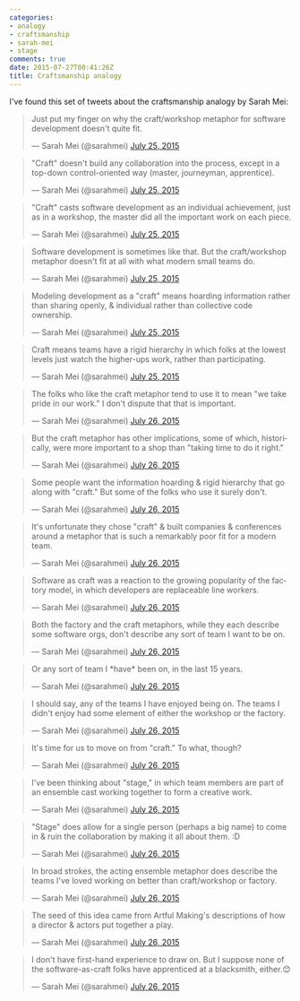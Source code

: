 ```yaml
---
categories:
- analogy
- craftsmanship
- sarah-mei
- stage
comments: true
date: 2015-07-27T00:41:26Z
title: Craftsmanship analogy
---
```


I've found this set of tweets about the craftsmanship analogy by Sarah Mei:

<blockquote class="twitter-tweet" lang="en"><p lang="en" dir="ltr">Just put my finger on why the craft/workshop metaphor for software development doesn&#39;t quite fit.</p>&mdash; Sarah Mei (@sarahmei) <a href="https://twitter.com/sarahmei/status/625089415812022272">July 25, 2015</a></blockquote>

<blockquote class="twitter-tweet" data-conversation="none" lang="en"><p lang="en" dir="ltr">&quot;Craft&quot; doesn&#39;t build any collaboration into the process, except in a top-down control-oriented way (master, journeyman, apprentice).</p>&mdash; Sarah Mei (@sarahmei) <a href="https://twitter.com/sarahmei/status/625089741046714368">July 25, 2015</a></blockquote>

<blockquote class="twitter-tweet" data-conversation="none" lang="en"><p lang="en" dir="ltr">&quot;Craft&quot; casts software development as an individual achievement, just as in a workshop, the master did all the important work on each piece.</p>&mdash; Sarah Mei (@sarahmei) <a href="https://twitter.com/sarahmei/status/625090561821642752">July 25, 2015</a></blockquote>

<blockquote class="twitter-tweet" data-conversation="none" lang="en"><p lang="en" dir="ltr">Software development is sometimes like that. But the craft/workshop metaphor doesn&#39;t fit at all with what modern small teams do.</p>&mdash; Sarah Mei (@sarahmei) <a href="https://twitter.com/sarahmei/status/625090750628261888">July 25, 2015</a></blockquote>

<blockquote class="twitter-tweet" data-conversation="none" lang="en"><p lang="en" dir="ltr">Modeling development as a &quot;craft&quot; means hoarding information rather than sharing openly, &amp; individual rather than collective code ownership.</p>&mdash; Sarah Mei (@sarahmei) <a href="https://twitter.com/sarahmei/status/625091765108760580">July 25, 2015</a></blockquote>

<blockquote class="twitter-tweet" data-conversation="none" lang="en"><p lang="en" dir="ltr">Craft means teams have a rigid hierarchy in which folks at the lowest levels just watch the higher-ups work, rather than participating.</p>&mdash; Sarah Mei (@sarahmei) <a href="https://twitter.com/sarahmei/status/625092312742256640">July 25, 2015</a></blockquote>

<blockquote class="twitter-tweet" data-conversation="none" lang="en"><p lang="en" dir="ltr">The folks who like the craft metaphor tend to use it to mean &quot;we take pride in our work.&quot; I don&#39;t dispute that that is important.</p>&mdash; Sarah Mei (@sarahmei) <a href="https://twitter.com/sarahmei/status/625093820011540480">July 26, 2015</a></blockquote>

<blockquote class="twitter-tweet" data-conversation="none" lang="en"><p lang="en" dir="ltr">But the craft metaphor has other implications, some of which, historically, were more important to a shop than &quot;taking time to do it right.&quot;</p>&mdash; Sarah Mei (@sarahmei) <a href="https://twitter.com/sarahmei/status/625094414801604608">July 26, 2015</a></blockquote>

<blockquote class="twitter-tweet" data-conversation="none" lang="en"><p lang="en" dir="ltr">Some people want the information hoarding &amp; rigid hierarchy that go along with &quot;craft.&quot; But some of the folks who use it surely don&#39;t.</p>&mdash; Sarah Mei (@sarahmei) <a href="https://twitter.com/sarahmei/status/625095815854305281">July 26, 2015</a></blockquote>

<blockquote class="twitter-tweet" data-conversation="none" lang="en"><p lang="en" dir="ltr">It&#39;s unfortunate they chose &quot;craft&quot; &amp; built companies &amp; conferences around a metaphor that is such a remarkably poor fit for a modern team.</p>&mdash; Sarah Mei (@sarahmei) <a href="https://twitter.com/sarahmei/status/625096569075838980">July 26, 2015</a></blockquote>

<blockquote class="twitter-tweet" data-conversation="none" lang="en"><p lang="en" dir="ltr">Software as craft was a reaction to the growing popularity of the factory model, in which developers are replaceable line workers.</p>&mdash; Sarah Mei (@sarahmei) <a href="https://twitter.com/sarahmei/status/625098649635192832">July 26, 2015</a></blockquote>

<blockquote class="twitter-tweet" data-conversation="none" lang="en"><p lang="en" dir="ltr">Both the factory and the craft metaphors, while they each describe some software orgs, don&#39;t describe any sort of team I want to be on.</p>&mdash; Sarah Mei (@sarahmei) <a href="https://twitter.com/sarahmei/status/625099626434072576">July 26, 2015</a></blockquote>

<blockquote class="twitter-tweet" data-conversation="none" lang="en"><p lang="en" dir="ltr">Or any sort of team I *have* been on, in the last 15 years.</p>&mdash; Sarah Mei (@sarahmei) <a href="https://twitter.com/sarahmei/status/625099810656247808">July 26, 2015</a></blockquote>

<blockquote class="twitter-tweet" data-conversation="none" lang="en"><p lang="en" dir="ltr">I should say, any of the teams I have enjoyed being on. The teams I didn&#39;t enjoy had some element of either the workshop or the factory.</p>&mdash; Sarah Mei (@sarahmei) <a href="https://twitter.com/sarahmei/status/625101011997163520">July 26, 2015</a></blockquote>

<blockquote class="twitter-tweet" data-conversation="none" lang="en"><p lang="en" dir="ltr">It&#39;s time for us to move on from &quot;craft.&quot; To what, though?</p>&mdash; Sarah Mei (@sarahmei) <a href="https://twitter.com/sarahmei/status/625101911276978176">July 26, 2015</a></blockquote>

<blockquote class="twitter-tweet" data-conversation="none" lang="en"><p lang="en" dir="ltr">I&#39;ve been thinking about &quot;stage,&quot; in which team members are part of an ensemble cast working together to form a creative work.</p>&mdash; Sarah Mei (@sarahmei) <a href="https://twitter.com/sarahmei/status/625102202982436864">July 26, 2015</a></blockquote>

<blockquote class="twitter-tweet" data-conversation="none" lang="en"><p lang="en" dir="ltr">&quot;Stage&quot; does allow for a single person (perhaps a big name) to come in &amp; ruin the collaboration by making it all about them. :D</p>&mdash; Sarah Mei (@sarahmei) <a href="https://twitter.com/sarahmei/status/625103117151944705">July 26, 2015</a></blockquote>

<blockquote class="twitter-tweet" data-conversation="none" lang="en"><p lang="en" dir="ltr">In broad strokes, the acting ensemble metaphor does describe the teams I&#39;ve loved working on better than craft/workshop or factory.</p>&mdash; Sarah Mei (@sarahmei) <a href="https://twitter.com/sarahmei/status/625104587842719744">July 26, 2015</a></blockquote>

<blockquote class="twitter-tweet" data-conversation="none" lang="en"><p lang="en" dir="ltr">The seed of this idea came from Artful Making&#39;s descriptions of how a director &amp; actors put together a play.</p>&mdash; Sarah Mei (@sarahmei) <a href="https://twitter.com/sarahmei/status/625107441311576064">July 26, 2015</a></blockquote>

<blockquote class="twitter-tweet" data-conversation="none" lang="en"><p lang="en" dir="ltr">I don&#39;t have first-hand experience to draw on. But I suppose none of the software-as-craft folks have apprenticed at a blacksmith, either.😊</p>&mdash; Sarah Mei (@sarahmei) <a href="https://twitter.com/sarahmei/status/625107793230458880">July 26, 2015</a></blockquote>

